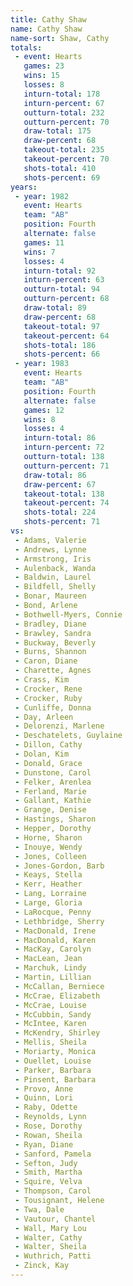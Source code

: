 ```yaml
---
title: Cathy Shaw
name: Cathy Shaw
name-sort: Shaw, Cathy
totals:
 - event: Hearts
   games: 23
   wins: 15
   losses: 8
   inturn-total: 178
   inturn-percent: 67
   outturn-total: 232
   outturn-percent: 70
   draw-total: 175
   draw-percent: 68
   takeout-total: 235
   takeout-percent: 70
   shots-total: 410
   shots-percent: 69
years:
 - year: 1982
   event: Hearts
   team: "AB"
   position: Fourth
   alternate: false
   games: 11
   wins: 7
   losses: 4
   inturn-total: 92
   inturn-percent: 63
   outturn-total: 94
   outturn-percent: 68
   draw-total: 89
   draw-percent: 68
   takeout-total: 97
   takeout-percent: 64
   shots-total: 186
   shots-percent: 66
 - year: 1983
   event: Hearts
   team: "AB"
   position: Fourth
   alternate: false
   games: 12
   wins: 8
   losses: 4
   inturn-total: 86
   inturn-percent: 72
   outturn-total: 138
   outturn-percent: 71
   draw-total: 86
   draw-percent: 67
   takeout-total: 138
   takeout-percent: 74
   shots-total: 224
   shots-percent: 71
vs:
 - Adams, Valerie
 - Andrews, Lynne
 - Armstrong, Iris
 - Aulenback, Wanda
 - Baldwin, Laurel
 - Bildfell, Shelly
 - Bonar, Maureen
 - Bond, Arlene
 - Bothwell-Myers, Connie
 - Bradley, Diane
 - Brawley, Sandra
 - Buckway, Beverly
 - Burns, Shannon
 - Caron, Diane
 - Charette, Agnes
 - Crass, Kim
 - Crocker, Rene
 - Crocker, Ruby
 - Cunliffe, Donna
 - Day, Arleen
 - Delorenzi, Marlene
 - Deschatelets, Guylaine
 - Dillon, Cathy
 - Dolan, Kim
 - Donald, Grace
 - Dunstone, Carol
 - Felker, Arenlea
 - Ferland, Marie
 - Gallant, Kathie
 - Grange, Denise
 - Hastings, Sharon
 - Hepper, Dorothy
 - Horne, Sharon
 - Inouye, Wendy
 - Jones, Colleen
 - Jones-Gordon, Barb
 - Keays, Stella
 - Kerr, Heather
 - Lang, Lorraine
 - Large, Gloria
 - LaRocque, Penny
 - Lethbridge, Sherry
 - MacDonald, Irene
 - MacDonald, Karen
 - MacKay, Carolyn
 - MacLean, Jean
 - Marchuk, Lindy
 - Martin, Lillian
 - McCallan, Berniece
 - McCrae, Elizabeth
 - McCrae, Louise
 - McCubbin, Sandy
 - McIntee, Karen
 - McKendry, Shirley
 - Mellis, Sheila
 - Moriarty, Monica
 - Ouellet, Louise
 - Parker, Barbara
 - Pinsent, Barbara
 - Provo, Anne
 - Quinn, Lori
 - Raby, Odette
 - Reynolds, Lynn
 - Rose, Dorothy
 - Rowan, Sheila
 - Ryan, Diane
 - Sanford, Pamela
 - Sefton, Judy
 - Smith, Martha
 - Squire, Velva
 - Thompson, Carol
 - Tousignant, Helene
 - Twa, Dale
 - Vautour, Chantel
 - Wall, Mary Lou
 - Walter, Cathy
 - Walter, Sheila
 - Wuthrich, Patti
 - Zinck, Kay
---
```

